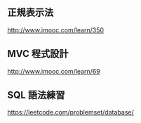 


## 正規表示法

http://www.imooc.com/learn/350

## MVC 程式設計

http://www.imooc.com/learn/69

## SQL 語法練習

https://leetcode.com/problemset/database/
